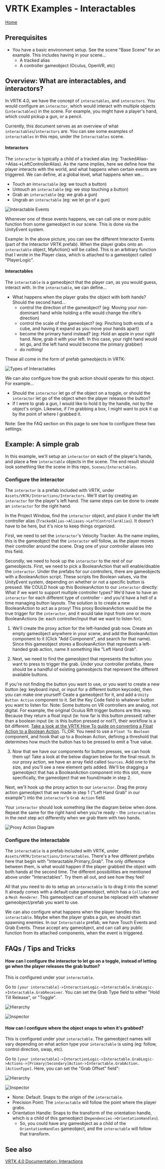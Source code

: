 # VRTK Examples - Interactables

[Home](README.md)

## Prerequisites

* You have a basic environment setup. See the scene "Base Scene" for an example. This includes having in your scene...
	* A tracked alias
	* A controller gameobject (Oculus, OpenVR, etc)

## Overview: What are interactables, and interactors?

In VRTK 4.0, we have the concept of `interactables`, and `interactors`. You would configure an `interactor`, which would interact with multiple objects (`interactables`) in the scene. For example, you might have a player's hand, which could pickup a gun, or a pencil.

Currently, this document serves as an overview of what `interactables`/`interactors` are. You can see some examples of `interactables` in this repo, under the `Interactables` scene.

#### Interactors

The `interactor` is typically a child of a tracked alias (eg: TrackedAlias-\>Alias-\>LeftControllerAlias). As the name implies, here we define how the player interacts with the world, and what happens when certain events are triggered. We can define, at a global level, what happens when we...

- Touch an in`teractable` (eg: we touch a button)
- Untouch an `interactable` (eg: we stop touching a button)
- Grab an `interactable` (eg: we grab a gun)
- Ungrab an `interactable` (eg: we let go of a gun)

![Interactable Events](/assets/interactables/interactorEvents)

Whenever one of these events happens, we can call one or more public function from some gameobject in our scene. This is done via the UnityEvent system. 

Example: In the above picture, you can see the different Interactor Events (part of the Interactor VRTK prefab). When the player grabs onto an `interactable` object, MyAction() will be called. This is an arbitrary function that I wrote in the Player class, which is attached to a gameobject called "PlayerLogic".

#### Interactables

The `interactable` is a gameobject that the player can, as you would guess, interact with. In the `interactable`, we can define...

- What happens when the player grabs the object with both hands? Should the second hand...
	- control the direction of the gameobject? (eg: Moving your non-dominant hand while holding a rifle would change the rifle's direction)
	- control the scale of the gameobject? (eg: Pinching both ends of a cube, and having it expand as you move your hands apart)
	- become the primary hand instead? (eg: Hold an apple in your right hand. Now, grab it with your left. In this case, your right hand would let go, and the left hand would become the primary grabber)
	- do nothing!

These all come in the form of prefab gameobjects in VRTK:

![Types of Interactables](/assets/interactables/interactableTypes.png)

We can also configure how the grab action should operate for this object. For example...

- Should the `interactor` let go of the object on a toggle, or should the `interactor` let go of the object when the player releases the button? 
- If I were to grab a gun, I would like to hold it by the handle, not by the object's origin. Likewise, if I'm grabbing a box, I might want to pick it up by the point of where I grabbed it.

Note: See the FAQ section on this page to see how to configure these two settings.

## Example: A simple grab

In this example, we'll setup an `interactor` on each of the player's hands, and place a few `interactable` objects in the scene. The end result should look something like the scene in this repo, `Scenes/Interactables`.

### Configure the interactor

The `interactor` is a prefab included with VRTK, under `Assets/VRTK/Interactions/Interactors`. We'll start by creating an `interactor` for the player's left hand. The same steps can be done to create an `interactor` for the right hand.

In the Project Window, find the `interactor` object, and place it under the left controller alias (`TrackedAlias->Aliases->LeftControllerAlias`). It doesn't have to be here, but it's nice to keep things organized. 

First, we need to set the `interactor`'s Velocity Tracker. As the name implies, this is the gameobject that the `interactor` will follow, as the player moves their controller around the scene. Drag one of your controller aliases into this field.

Secondly, we need to hook up the `interactor` to the rest of our gameobjects. First, we need to pick a BooleanAction that will enable/disable the `interactor`. Under the prefabs for our controllers, there are gameobjects with a BooleanAction script. These scripts fire Boolean values, via the UnityEvent system, depending on whether or not a specific button is pressed. We COULD hook up this BooleanAction to our `interactor` directly: What if we want to support multiple controller types? We'd have to have an `interactor` for each different type of controller - and you'd have a hell of a time managing button layouts. The solution is to create a new BooleanAction to act as a proxy! This proxy BooleanAction would be the true trigger for the `interactor`, and it would take input from one or more BooleanActions (ie: each controller/input that we want to listen for).


1. We'll create the proxy action for the left-handed grab now. Create an empty gameobject anywhere in your scene, and add the BooleanAction component to it (Click "Add Component", and search for that name). Since this gameobject stores a BooleanAction that represents a left-handed grab action, name it something like "Left Hand Grab".

2. Next, we need to find the gameobject that represents the button you want to press to trigger the grab. Under your controller prefabs, there should be a handful of existing gameobjects that represent the different available buttons. 

If you're not finding the button you want to use, or you want to create a new button (eg: keyboard input, or input for a different button keycode), then you can make one yourself! Ceate a gameobject for it, and add a `Unity Button Action` component to it. Set the Key Code field to whatever button you want to listen for. Note: Some buttons on VR controllers are analog, not digital. For example, the original Oculus Rift trigger buttons are this way. Because they return a float input (ie: how far is this button pressed) rather than a boolean input (ie: is this button pressed or not?), their workflow is a bit different. [Take a look at the VRTK How To guide on converting a Float Action to a Boolean Action](https://academy.vrtk.io/Documentation/HowToGuides/Actions/ConvertingAFloatActionToABooleanAction/). TL;DR: You need to use a `Float To Boolean` component, and hook that up to a Boolean Action, defining a threshold that determines how much the button has to be pressed to emit a True value.

3. Now that we have our components for button presses, we can hook them up! Take a look at the below diagram below for the final result. In our proxy action, we have an array field called `Sources`. Add one to the size, and you'll see a new element gets added. We'll be dragging a gameobject that has a BooleanAction component into this slot, more specifically, the gameobject that we found/made in step 2.

Next, we'll hook up the proxy action to our `interactor`. Drag the proxy action gameobject that we made in step 1 ("Left Hand Grab" in our example") into the `interactor`'s `Grab Action` field.

Your `interactor` should look something like the diagram below when done. Repeat the same for the right hand when you're ready - the `interactables` in the next step act differently when we grab them with two hands.

![Proxy Action Diagram](/assets/interactables/reverseproxydiagram.png)


### Configure the interactable

The `interactable` is a prefab included with VRTK, under `Assets/VRTK/Interactions/Interactables`. There's a few different prefabs here that begin with "Interactable.Primary_Grab". The only difference between them, is what would happen if the player grabbed the object with both hands at the second time. The different possibilities are mentioned above under "Interactables". Try them all out, and see how they feel!

All that you need to do to setup an `interactable` is to drag it into the scene! It already comes with a default cube gameobject, which has a `Collider` and a `Mesh Renderer`. This gameobject can of course be replaced with whatever gameobject/prefab you want to use.

We can also configure what happens when the player handles this `interactable`. Maybe when the player grabs a gun, we should start spawning enemies. In our `Interactable` prefab, we have Touch Events and Grab Events. These accept any gameobject, and can call any public function from its attached components, when the event is triggered.

## FAQs / Tips and Tricks

#### How can I configure the interactor to let go on a toggle, instead of letting go when the player releases the grab button?

This is configured under your `interactable`. 

Go to `[your interactable]->InteractionLogic->Interactable.GrabLogic->Interactable.GrabReceiver`. You can set the Grab Type field to either "Hold Till Release", or "Toggle".

![Hierarchy](assets/interactables/grabtype1.png)

![Inspector](/assets/interactables/grabtype2.png)


#### How can I configure where the object snaps to when it's grabbed?

This is configured under your `interactable`. The gameobject names will vary depending on what action type your `interactable` is using (eg: follow, control direction, swap, etc). 

Go to `[your interactable]->InteractionLogic->Interactable.GrabLogic->Actions->[Primary|Secondary]Action->Interactable.GrabAction.[ActionType]`. Here, you can set the "Grab Offset" field":

![Hierarchy](assets/interactables/followTracking1.png)

![Inspector](/assets/interactables/followTracking2.png)

- None: Default. Snaps to the origin of the `interactable`.
- Precision Point: The `interactable` will follow the point where the player grabs.
- Orientation Handle: Snaps to the transform of the orientation handle, which is a child of this gameobject (`Dependencies->OrientationHandles`). 
	- So, you could have any gameobject as a child of the `OrientationHandles` gameobject, and the `interactable` will follow that transform.

## See also

[VRTK 4.0 Documentation: Interactions](https://academy.vrtk.io/Documentation/HowToGuides/Interactions)
